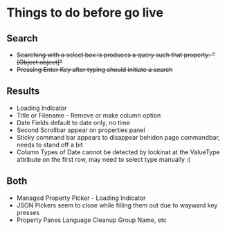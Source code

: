 # Things to do before go live


## Search
* ~~Searching with a select box is produces a query such that property: "[Object object]"~~
* ~~Pressing Enter Key after typing should initiate a search~~

## Results
* Loading Indicator
* Title or Filename - Remove or make column option
* Date Fields default to date only, no time
* Second Scrollbar appear on properties panel
* Sticky command bar appears to disappear behiden page commandbar, needs to stand off a bit
* Column Types of Date cannot be detected by lookinat at the ValueType attribute on the first row, may need to select type manually :(

## Both

* Managed Property Picker - Loading Indicator
* JSON Pickers seem to close while filling them out due to wayward key presses
* Property Panes Language Cleanup Group Name, etc

